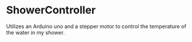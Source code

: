 # ShowerController
Utilizes an Arduino uno and a stepper motor to control the temperature of the water in my shower.
